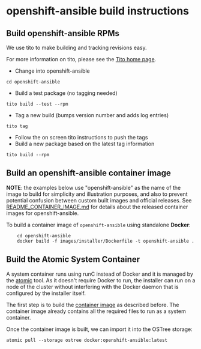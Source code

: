 # openshift-ansible build instructions

## Build openshift-ansible RPMs

We use tito to make building and tracking revisions easy.

For more information on tito, please see the [Tito home page](https://github.com/dgoodwin/tito "Tito home page").

- Change into openshift-ansible
```
cd openshift-ansible
```
- Build a test package (no tagging needed)
```
tito build --test --rpm
```
- Tag a new build (bumps version number and adds log entries)
```
tito tag
```

- Follow the on screen tito instructions to push the tags
- Build a new package based on the latest tag information
```
tito build --rpm
```

## Build an openshift-ansible container image

**NOTE**: the examples below use "openshift-ansible" as the name of the image to build for simplicity and illustration purposes, and also to prevent potential confusion between custom built images and official releases. See [README_CONTAINER_IMAGE.md](README_CONTAINER_IMAGE.md) for details about the released container images for openshift-ansible.

To build a container image of `openshift-ansible` using standalone **Docker**:

        cd openshift-ansible
        docker build -f images/installer/Dockerfile -t openshift-ansible .

## Build the Atomic System Container

A system container runs using runC instead of Docker and it is managed
by the [atomic](https://github.com/projectatomic/atomic/) tool.  As it
doesn't require Docker to run, the installer can run on a node of the
cluster without interfering with the Docker daemon that is configured
by the installer itself.

The first step is to build the [container image](#build-an-openshift-ansible-container-image)
as described before.  The container image already contains all the
required files to run as a system container.

Once the container image is built, we can import it into the OSTree
storage:

```
atomic pull --storage ostree docker:openshift-ansible:latest
```
